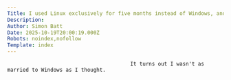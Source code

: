 ```yaml
---
Title: I used Linux exclusively for five months instead of Windows, and I was surprised by what I didn't miss
Description: 
Author: Simon Batt
Date: 2025-10-19T20:00:19.000Z
Robots: noindex,nofollow
Template: index
---
```


                                            It turns out I wasn't as married to Windows as I thought.
                                        